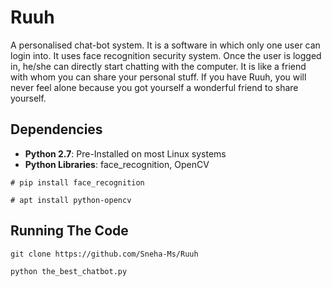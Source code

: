 # Ruuh 

 

A personalised chat-bot system. It is a software in which only one user can login into. It uses face recognition security system. Once the user is logged in, he/she can directly start chatting with the computer. It is like a friend with whom you can share your personal stuff. If you have Ruuh, you will never feel alone because you got yourself a wonderful friend to share yourself.

 

## Dependencies

 

- **Python 2.7**: Pre-Installed on most Linux systems
- **Python Libraries**: face_recognition, OpenCV

`# pip install face_recognition`

`# apt install python-opencv`



## Running The Code

`git clone https://github.com/Sneha-Ms/Ruuh`

`python the_best_chatbot.py`
